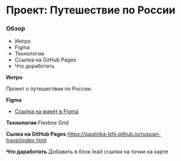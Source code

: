 # Проект: Путешествие по России

### Обзор
* Интро
* Figma
* Технологии
* Ссылка на GitHub Pages
* Что доработать

**Интро**

Проект о путешествии по России.

**Figma**

* [Ссылка на макет в Figma](https://www.figma.com/file/5S2WSbEFL6awjVWJ0NWL8Q/Sprint-3_-Russia-_-desktop-mobile?node-id=28503%3A0)

**Технологии**
Flexbox
Grid

**Сылка на GitHub Pages**
https://pautinka-lzhi.github.io/russian-travel/index.html

**Что даработать**
Добавить в блок lead ссылки на точки на карте
